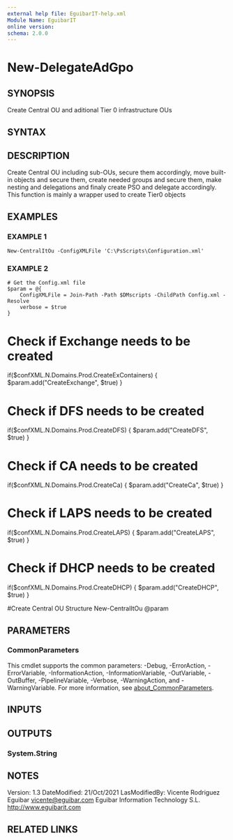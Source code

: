 ```yaml
---
external help file: EguibarIT-help.xml
Module Name: EguibarIT
online version:
schema: 2.0.0
---
```


# New-DelegateAdGpo

## SYNOPSIS
Create Central OU and aditional Tier 0 infrastructure OUs

## SYNTAX

## DESCRIPTION
Create Central OU including sub-OUs, secure them accordingly, move built-in objects
and secure them, create needed groups and secure them, make nesting and delegations
and finaly create PSO and delegate accordingly.
This function is mainly a wrapper used to create Tier0 objects

## EXAMPLES

### EXAMPLE 1
```
New-CentralItOu -ConfigXMLFile 'C:\PsScripts\Configuration.xml'
```

### EXAMPLE 2
```
# Get the Config.xml file
$param = @{
    ConfigXMLFile = Join-Path -Path $DMscripts -ChildPath Config.xml -Resolve
    verbose = $true
}
```

# Check if Exchange needs to be created
if($confXML.N.Domains.Prod.CreateExContainers) {
    $param.add("CreateExchange", $true)
}

# Check if DFS needs to be created
if($confXML.N.Domains.Prod.CreateDFS) {
    $param.add("CreateDFS", $true)
}

# Check if CA needs to be created
if($confXML.N.Domains.Prod.CreateCa) {
    $param.add("CreateCa", $true)
}

# Check if LAPS needs to be created
if($confXML.N.Domains.Prod.CreateLAPS) {
    $param.add("CreateLAPS", $true)
}

# Check if DHCP needs to be created
if($confXML.N.Domains.Prod.CreateDHCP) {
    $param.add("CreateDHCP", $true)
}

#Create Central OU Structure
New-CentralItOu @param

## PARAMETERS

### CommonParameters
This cmdlet supports the common parameters: -Debug, -ErrorAction, -ErrorVariable, -InformationAction, -InformationVariable, -OutVariable, -OutBuffer, -PipelineVariable, -Verbose, -WarningAction, and -WarningVariable. For more information, see [about_CommonParameters](http://go.microsoft.com/fwlink/?LinkID=113216).

## INPUTS

## OUTPUTS

### System.String
## NOTES
Version:         1.3
DateModified:    21/Oct/2021
LasModifiedBy:   Vicente Rodriguez Eguibar
    vicente@eguibar.com
    Eguibar Information Technology S.L.
    http://www.eguibarit.com

## RELATED LINKS
